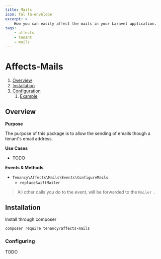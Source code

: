 ```yaml
---
title: Mails
icon: fal fa-envelope
excerpt: >
    How you can easily affect the mails in your Laravel application.
tags:
    - affects
    - tenant
    - mails
---
```


# Affects-Mails

1. [Overview](#overview)
3. [Installation](#installation)
4. [Configuration](#configuration)
    1. [Example](#example)

## Overview

**Purpose**

The purpose of this package is to allow the sending of emails though a tenant's email address.

**Use Cases**

- TODO

**Events & Methods**

- `Tenancy\Affects\Mails\Events\ConfigureMails`
  - `replaceSwiftMailer`

> All other calls you do to the event, will be forwarded to the `Mailer `.

## Installation
Install through composer
```bash
composer require tenancy/affects-mails
```

### Configuring

TODO
